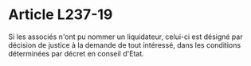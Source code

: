 # Article L237-19

Si les associés n'ont pu nommer un liquidateur, celui-ci est désigné par décision de justice à la demande de tout intéressé, dans les conditions déterminées par décret en conseil d'Etat.